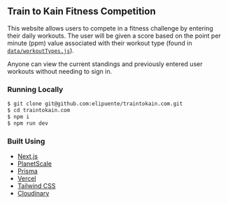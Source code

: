 ## Train to Kain Fitness Competition

This website allows users to compete in a fitness challenge by entering their daily workouts. The user will be given a score based on the point per minute (ppm) value associated with their workout type (found in [`data/workoutTypes.js`](https://github.com/elipuente/traintokain.com/blob/main/data/workoutTypes.js)).

Anyone can view the current standings and previously entered user workouts without needing to sign in.

### Running Locally

```bash
$ git clone git@github.com:elipuente/traintokain.com.git
$ cd traintokain.com
$ npm i
$ npm run dev
```

### Built Using

- [Next.js](https://nextjs.org/)
- [PlanetScale](https://planetscale.com)
- [Prisma](https://prisma.io/)
- [Vercel](https://vercel.com)
- [Tailwind CSS](https://tailwindcss.com/)
- [Cloudinary](https://cloudinary.com/)
